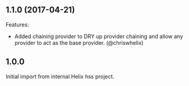 ## 1.1.0 (2017-04-21)
Features:
- Added chaining provider to DRY up provider chaining and allow any provider to act as the base provider. (@chriswhelix)

## 1.0.0
Initial import from internal Helix hss project.
